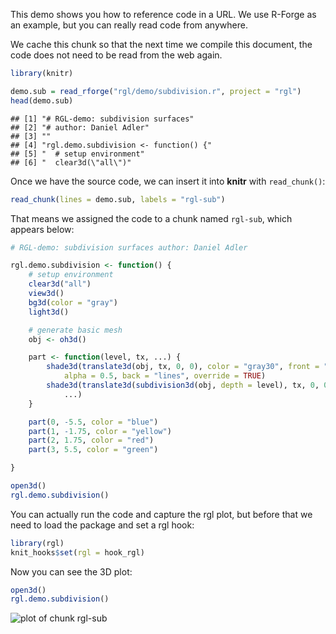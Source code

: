 This demo shows you how to reference code in a URL. We use R-Forge as an example, but you can really read code from anywhere.

We cache this chunk so that the next time we compile this document, the code does not need to be read from the web again.

``` r
library(knitr)
```

``` r
demo.sub = read_rforge("rgl/demo/subdivision.r", project = "rgl")
head(demo.sub)
```

```
## [1] "# RGL-demo: subdivision surfaces"    
## [2] "# author: Daniel Adler"              
## [3] ""                                    
## [4] "rgl.demo.subdivision <- function() {"
## [5] "  # setup environment"               
## [6] "  clear3d(\"all\")"
```

Once we have the source code, we can insert it into **knitr** with `read_chunk()`:


``` r
read_chunk(lines = demo.sub, labels = "rgl-sub")
```

That means we assigned the code to a chunk named `rgl-sub`, which appears below:


```r
# RGL-demo: subdivision surfaces author: Daniel Adler

rgl.demo.subdivision <- function() {
    # setup environment
    clear3d("all")
    view3d()
    bg3d(color = "gray")
    light3d()

    # generate basic mesh
    obj <- oh3d()

    part <- function(level, tx, ...) {
        shade3d(translate3d(obj, tx, 0, 0), color = "gray30", front = "lines",
            alpha = 0.5, back = "lines", override = TRUE)
        shade3d(translate3d(subdivision3d(obj, depth = level), tx, 0, 0), override = TRUE,
            ...)
    }

    part(0, -5.5, color = "blue")
    part(1, -1.75, color = "yellow")
    part(2, 1.75, color = "red")
    part(3, 5.5, color = "green")

}

open3d()
rgl.demo.subdivision()
```

You can actually run the code and capture the rgl plot, but before that we need to load the package and set a rgl hook:


``` r
library(rgl)
knit_hooks$set(rgl = hook_rgl)
```

Now you can see the 3D plot:


```r
open3d()
rgl.demo.subdivision()
```

![plot of chunk rgl-sub](https://db.yihui.org/knitr-examples/figure/046-read-rforge-rgl-sub-1.png)
